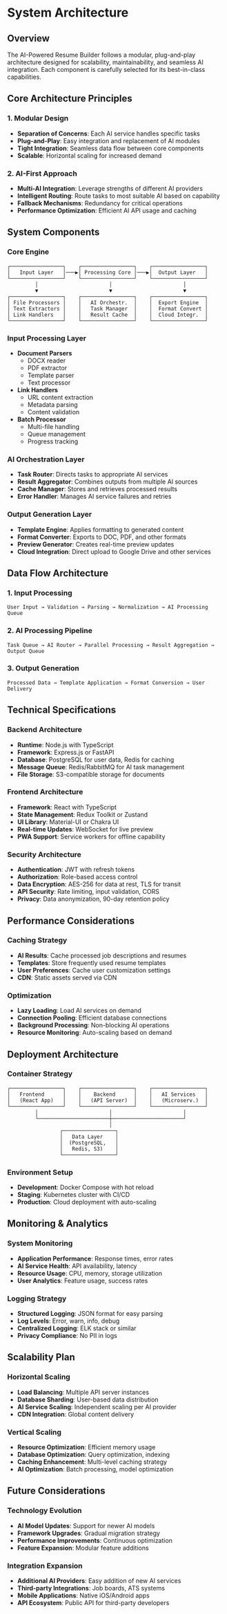 # System Architecture

## Overview

The AI-Powered Resume Builder follows a modular, plug-and-play architecture designed for scalability, maintainability, and seamless AI integration. Each component is carefully selected for its best-in-class capabilities.

## Core Architecture Principles

### 1. Modular Design
- **Separation of Concerns**: Each AI service handles specific tasks
- **Plug-and-Play**: Easy integration and replacement of AI modules
- **Tight Integration**: Seamless data flow between core components
- **Scalable**: Horizontal scaling for increased demand

### 2. AI-First Approach
- **Multi-AI Integration**: Leverage strengths of different AI providers
- **Intelligent Routing**: Route tasks to most suitable AI based on capability
- **Fallback Mechanisms**: Redundancy for critical operations
- **Performance Optimization**: Efficient AI API usage and caching

## System Components

### Core Engine
```
┌─────────────────┐    ┌─────────────────┐    ┌─────────────────┐
│   Input Layer   │───▶│ Processing Core │───▶│  Output Layer   │
└─────────────────┘    └─────────────────┘    └─────────────────┘
         │                       │                       │
         ▼                       ▼                       ▼
┌─────────────────┐    ┌─────────────────┐    ┌─────────────────┐
│ File Processors │    │   AI Orchestr.  │    │  Export Engine  │
│ Text Extractors │    │   Task Manager  │    │  Format Convert │
│ Link Handlers   │    │   Result Cache  │    │  Cloud Integr.  │
└─────────────────┘    └─────────────────┘    └─────────────────┘
```

### Input Processing Layer
- **Document Parsers**
  - DOCX reader
  - PDF extractor
  - Template parser
  - Text processor
- **Link Handlers**
  - URL content extraction
  - Metadata parsing
  - Content validation
- **Batch Processor**
  - Multi-file handling
  - Queue management
  - Progress tracking

### AI Orchestration Layer
- **Task Router**: Directs tasks to appropriate AI services
- **Result Aggregator**: Combines outputs from multiple AI sources
- **Cache Manager**: Stores and retrieves processed results
- **Error Handler**: Manages AI service failures and retries

### Output Generation Layer
- **Template Engine**: Applies formatting to generated content
- **Format Converter**: Exports to DOC, PDF, and other formats
- **Preview Generator**: Creates real-time preview updates
- **Cloud Integration**: Direct upload to Google Drive and other services

## Data Flow Architecture

### 1. Input Processing
```
User Input → Validation → Parsing → Normalization → AI Processing Queue
```

### 2. AI Processing Pipeline
```
Task Queue → AI Router → Parallel Processing → Result Aggregation → Output Queue
```

### 3. Output Generation
```
Processed Data → Template Application → Format Conversion → User Delivery
```

## Technical Specifications

### Backend Architecture
- **Runtime**: Node.js with TypeScript
- **Framework**: Express.js or FastAPI
- **Database**: PostgreSQL for user data, Redis for caching
- **Message Queue**: Redis/RabbitMQ for AI task management
- **File Storage**: S3-compatible storage for documents

### Frontend Architecture
- **Framework**: React with TypeScript
- **State Management**: Redux Toolkit or Zustand
- **UI Library**: Material-UI or Chakra UI
- **Real-time Updates**: WebSocket for live preview
- **PWA Support**: Service workers for offline capability

### Security Architecture
- **Authentication**: JWT with refresh tokens
- **Authorization**: Role-based access control
- **Data Encryption**: AES-256 for data at rest, TLS for transit
- **API Security**: Rate limiting, input validation, CORS
- **Privacy**: Data anonymization, 90-day retention policy

## Performance Considerations

### Caching Strategy
- **AI Results**: Cache processed job descriptions and resumes
- **Templates**: Store frequently used resume templates
- **User Preferences**: Cache user customization settings
- **CDN**: Static assets served via CDN

### Optimization
- **Lazy Loading**: Load AI services on demand
- **Connection Pooling**: Efficient database connections
- **Background Processing**: Non-blocking AI operations
- **Resource Monitoring**: Auto-scaling based on demand

## Deployment Architecture

### Container Strategy
```
┌─────────────────┐    ┌─────────────────┐    ┌─────────────────┐
│   Frontend      │    │    Backend      │    │   AI Services   │
│   (React App)   │    │   (API Server)  │    │   (Microserv.)  │
└─────────────────┘    └─────────────────┘    └─────────────────┘
         │                       │                       │
         └───────────────────────┼───────────────────────┘
                                 │
                 ┌─────────────────┐
                 │   Data Layer    │
                 │  (PostgreSQL,   │
                 │   Redis, S3)    │
                 └─────────────────┘
```

### Environment Setup
- **Development**: Docker Compose with hot reload
- **Staging**: Kubernetes cluster with CI/CD
- **Production**: Cloud deployment with auto-scaling

## Monitoring & Analytics

### System Monitoring
- **Application Performance**: Response times, error rates
- **AI Service Health**: API availability, latency
- **Resource Usage**: CPU, memory, storage utilization
- **User Analytics**: Feature usage, success rates

### Logging Strategy
- **Structured Logging**: JSON format for easy parsing
- **Log Levels**: Error, warn, info, debug
- **Centralized Logging**: ELK stack or similar
- **Privacy Compliance**: No PII in logs

## Scalability Plan

### Horizontal Scaling
- **Load Balancing**: Multiple API server instances
- **Database Sharding**: User-based data distribution
- **AI Service Scaling**: Independent scaling per AI provider
- **CDN Integration**: Global content delivery

### Vertical Scaling
- **Resource Optimization**: Efficient memory usage
- **Database Optimization**: Query optimization, indexing
- **Caching Enhancement**: Multi-level caching strategy
- **AI Optimization**: Batch processing, model optimization

## Future Considerations

### Technology Evolution
- **AI Model Updates**: Support for newer AI models
- **Framework Upgrades**: Gradual migration strategy
- **Performance Improvements**: Continuous optimization
- **Feature Expansion**: Modular feature additions

### Integration Expansion
- **Additional AI Providers**: Easy addition of new AI services
- **Third-party Integrations**: Job boards, ATS systems
- **Mobile Applications**: Native iOS/Android apps
- **API Ecosystem**: Public API for third-party developers